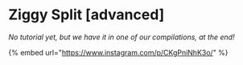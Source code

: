 # Ziggy Split \[advanced]

_No tutorial yet, but we have it in one of our compilations, at the end!_

{% embed url="https://www.instagram.com/p/CKgPniNhK3o/" %}
